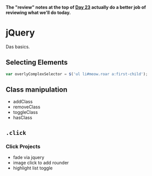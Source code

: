 **The "review" notes at the top of [Day 23](Day-23) actually do a better job of reviewing what we'll do today.**

# jQuery

Das basics.

## Selecting Elements
```javascript
var overlyComplexSelector = $('ul li#meow.roar a:first-child');
```

## Class manipulation

* addClass
* removeClass
* toggleClass
* hasClass


## `.click`

### Click Projects

* fade via jquery
* image click to add rounder
* highlight list toggle